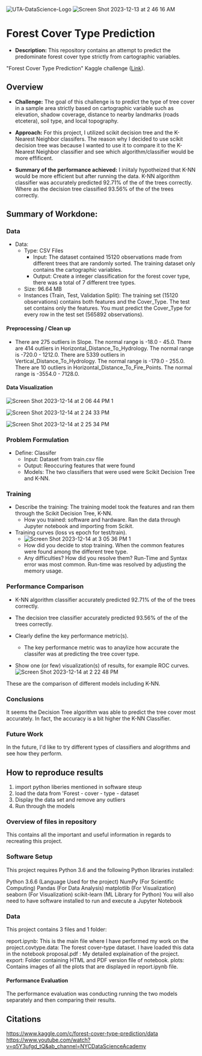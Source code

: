 
![UTA-DataScience-Logo](https://github.com/ahussein88/Forrest-Cover-Type-Classifcation/assets/123412804/589417cb-3255-4c97-bcb5-9a9b5ddd12fd)     ![Screen Shot 2023-12-13 at 2 46 16 AM](https://github.com/ahussein88/Forrest-Cover-Type-Classifcation/assets/123412804/5ec78b1a-a4ac-4814-ab2c-2178fa46529a)


# Forest Cover Type Prediction 

* **Description:** This repository contains an attempt to predict the predominate forest cover type strictly from cartographic variables.
  
"Forest Cover Type Prediction" Kaggle challenge ([Link](https://www.kaggle.com/competitions/forest-cover-type-prediction)). 

## Overview

  * **Challenge:**  The goal of this challenge is to predict the type of tree cover in a sample area strictly based on cartographic variable such as elevation, shadow coverage, distance to nearby landmarks (roads etcetera), soil type, and local topography.

  * **Approach:** For this project, I utilized scikit decision tree and the K-Nearest Neighbor classifers. The reason why I decided to use scikit decision tree was because I wanted to use it to compare it to the K-Nearest Neighbor classifier and see which algorithm/classifier would be more effificent.

  * **Summary of the performance achieved:** I iniitaly hypotheized that K-NN would be more efficient but after running the data. K-NN algorithm classifier was accurately predicted 92.71% of the of the trees correctly. Where as the decision tree classified 93.56% of the of the trees correctly.
    
## Summary of Workdone: 


### Data

* Data:
  * Type: CSV Files
    * Input: The dataset contained 15120 observations made from different trees that are randomly sorted. The training dataset only contains the cartographic variables.
    * Output: Create a integer classification for the forest cover type, there was a total of 7 different tree types.
  * Size: 96.64 MB
  * Instances (Train, Test, Validation Split): The training set (15120 observations) contains both features and the Cover_Type. The test set contains only the features. You must predict the Cover_Type for every row in the test set (565892 observations).

#### Preprocessing / Clean up

* There are 275 outliers in Slope. The normal range is -18.0 - 45.0. 
There are 414 outliers in Horizontal_Distance_To_Hydrology. The normal range is -720.0 - 1212.0. 
There are 5339 outliers in Vertical_Distance_To_Hydrology. The normal range is -179.0 - 255.0. 
There are 10 outliers in Horizontal_Distance_To_Fire_Points. The normal range is -3554.0 - 7128.0. 

#### Data Visualization

![Screen Shot 2023-12-14 at 2 06 44 PM 1](https://github.com/ahussein88/Forrest-Cover-Type-Classifcation/assets/123412804/d77d5dfc-34b8-44b7-bc1e-4941bcd1d5de)

![Screen Shot 2023-12-14 at 2 24 33 PM](https://github.com/ahussein88/Forrest-Cover-Type-Classifcation/assets/123412804/5800d9e3-3fbc-4084-922a-796568545fb1)

![Screen Shot 2023-12-14 at 2 25 34 PM](https://github.com/ahussein88/Forrest-Cover-Type-Classifcation/assets/123412804/a4e38d38-f309-40f7-9918-ae3c8064dc27)




### Problem Formulation

* Define: Classifer
  * Input: Dataset from train.csv file
  * Output: Reoccuring features that were found
  * Models: The two classifiers that were used were Scikit Decision Tree and K-NN.

### Training

* Describe the training: The training model took the features and ran them through the Scikit Decision Tree, K-NN. 
  * How you trained: software and hardware. Ran the data through Jupyter notebook and importing from Scikit.
* Training curves (loss vs epoch for test/train).
  *   ![Screen Shot 2023-12-14 at 3 05 36 PM 1](https://github.com/ahussein88/Forrest-Cover-Type-Classifcation/assets/123412804/e92d9320-0786-4ca3-8f1f-f7cb255607a9)
  * How did you decide to stop training. When the common features were found among the different tree type.
  * Any difficulties? How did you resolve them? Run-Time and Syntax error was most common. Run-time was resolved by adjusting the memory usage.

### Performance Comparison

* K-NN algorithm classifier accurately predicted 92.71% of the of the trees correctly.
* The decision tree classifier accurately predicted 93.56% of the of the trees correctly.
 
* Clearly define the key performance metric(s).
  * The key performance metric was to anaylize how accurate the classifer was at predicting the tree cover type.
* Show one (or few) visualization(s) of results, for example ROC curves.
    ![Screen Shot 2023-12-14 at 2 22 48 PM](https://github.com/ahussein88/Forrest-Cover-Type-Classifcation/assets/123412804/19ee3769-58e6-483b-9a46-502cdd07f419)

These are the comparison of different models including K-NN. 
  

### Conclusions

It seems the Decision Tree algorithm was able to predict the tree cover most accurately. In fact, the accuracy is a bit higher the K-NN Classifier. 

### Future Work

In the future, I'd like to try different types of classifiers and alogrithms and see how they perform. 


## How to reproduce results
1. import python liberies mentioned in software steup
2. load the data from 'Forest - cover - type - dataset
3. Display the data set and remove any outliers
4. Run through the models

### Overview of files in repository
This contains all the important and useful information in regards to recreating
this project.

### Software Setup

This project requires Python 3.6 and the following Python libraries installed:

Python 3.6.6 (Language Used for the project)
NumPy (For Scientific Computing)
Pandas (For Data Analysis)
matplotlib (For Visualization)
seaborn (For Visualization)
scikit-learn (ML Library for Python)
You will also need to have software installed to run and execute a Jupyter Notebook


### Data

This project contains 3 files and 1 folder:

report.ipynb: This is the main file where I have performed my work on the project.covtype.data: The forest cover-type dataset. I have loaded this data in the notebook
proposal.pdf : My detailed explaination of the project.
export: Folder containing HTML and PDF version file of notebook.
plots: Contains images of all the plots that are displayed in report.ipynb file.

#### Performance Evaluation

The performance evaluation was conducting running the two models separately and then comparing their results.

## Citations

https://www.kaggle.com/c/forest-cover-type-prediction/data
https://www.youtube.com/watch?v=q5Y3ufgd_tQ&ab_channel=NYCDataScienceAcademy






